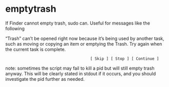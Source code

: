 # emptytrash

If Finder cannot empty trash, sudo can. Useful for messages like the following 

“Trash” can’t be opened right now because it’s being used by another task, 
such as moving or copying an item or emptying the Trash. Try again when the 
current task is complete. 


                                         [ Skip ] [ Stop ] [ Continue ]


note: sometimes the script may fail to kill a pid but will still empty trash anyway.  This will be clearly stated in stdout if it occurs, and you should investigate the pid further as needed.
